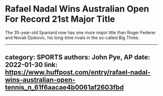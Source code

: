 # Rafael Nadal Wins Australian Open For Record 21st Major Title

The 35-year-old Spaniard now has one more major title than Roger Federer and Novak Djokovic, his long-time rivals in the so-called Big Three.

---
category: SPORTS
authors: John Pye, AP
date: 2022-01-30
link: https://www.huffpost.com/entry/rafael-nadal-wins-australian-open-tennis_n_61f6aacae4b0061af2603fbd
---
